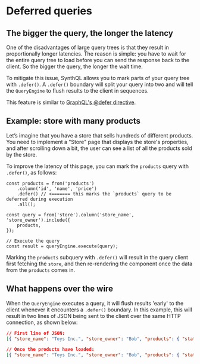 # Deferred queries

## The bigger the query, the longer the latency

One of the disadvantages of large query trees is that they result in proportionally longer latencies. The reason is simple: you have to wait for the entire query tree to load before you can send the response back to the client. So the bigger the query, the longer the wait time.

To mitigate this issue, SynthQL allows you to mark parts of your query tree with `.defer()`. A `.defer()` boundary will split your query into two and will tell the `QueryEngine` to flush results to the client in sequences.

This feature is similar to [GraphQL's @defer directive](https://graphql.org/blog/2020-12-08-improving-latency-with-defer-and-stream-directives/).

## Example: store with many products

Let’s imagine that you have a store that sells hundreds of different products. You need to implement a "Store" page that displays the store's properties, and after scrolling down a bit, the user can see a list of all the products sold by the store.

To improve the latency of this page, you can mark the `products` query with `.defer()`, as follows:

```tsx
const products = from('products')
    .column('id', 'name', 'price')
    .defer() // <======= this marks the `products` query to be deferred during execution
    .all();

const query = from('store').column('store_name', 'store_owner').include({
    products,
});

// Execute the query
const result = queryEngine.execute(query);
```

Marking the `products` subquery with `.defer()` will result in the query client first fetching the `store`, and then re-rendering the component once the data from the `products` comes in.

## What happens over the wire

When the `QueryEngine` executes a query, it will flush results 'early' to the client whenever it encounters a `.defer()` boundary. In this example, this will result in two lines of JSON being sent to the client over the same HTTP connection, as shown below:

```json
// First line of JSON:
[{ "store_name": "Toys Inc.", "store_owner": "Bob", "products": { "status": "pending" }}]

// Once the products have loaded:
[{ "store_name": "Toys Inc.", "store_owner": "Bob", "products": { "status": "done", "data": [{ "id": 1, "name": "Shoe", "price": 199 }] }}]
```
